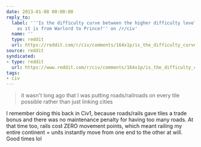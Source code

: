 ```yaml
---
date: 2013-01-08 00:00:00
reply_to:
  label: '''Is the difficulty curve between the higher difficulty levels as steep
    as it is from Warlord to Prince?'' on /r/civ'
  name: ''
  type: reddit
  url: https://reddit.com/r/civ/comments/164x1p/is_the_difficulty_curve_between_the_higher/
source: reddit
syndicated:
- type: reddit
  url: https://www.reddit.com/r/civ/comments/164x1p/is_the_difficulty_curve_between_the_higher/c7sueze/
tags:
- civ
---
```


> it wasn't long ago that I was putting roads/railroads on every tile possible rather than just linking cities

I remember doing this back in Civ1, because roads/rails gave tiles a trade bonus and there was no maintenance penalty for having too many roads. At that time too, rails cost ZERO movement points, which meant railing my entire continent = units instantly move from one end to the other at will. Good times lol